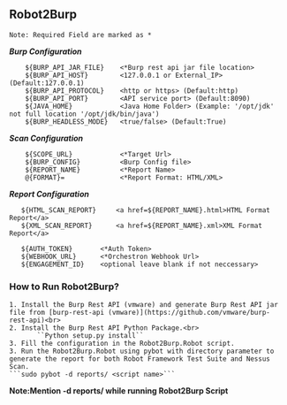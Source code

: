 ## Robot2Burp

``Note: Required Field are marked as *``

***Burp Configuration***

```
    ${BURP_API_JAR_FILE}    <*Burp rest api jar file location>
    ${BURP_API_HOST}        <127.0.0.1 or External_IP> (Default:127.0.0.1)
    ${BURP_API_PROTOCOL}    <http or https> (Default:http)
    ${BURP_API_PORT}        <API service port> (Default:8090)
    ${JAVA_HOME}            <Java Home Folder> (Example: '/opt/jdk' not full location '/opt/jdk/bin/java')
    ${BURP_HEADLESS_MODE}   <true/false> (Default:True)
```

***Scan Configuration***

```
    ${SCOPE_URL}            <*Target Url>
    ${BURP_CONFIG}          <Burp Config file>
    ${REPORT_NAME}          <*Report Name>
    @{FORMAT}=              <*Report Format: HTML/XML>
```

***Report  Configuration***
```
   ${HTML_SCAN_REPORT}     <a href=${REPORT_NAME}.html>HTML Format Report</a>
   ${XML_SCAN_REPORT}      <a href=${REPORT_NAME}.xml>XML Format Report</a>
```

```
   ${AUTH_TOKEN}       <*Auth Token>
   ${WEBHOOK_URL}      <*Orchestron Webhook Url>
   ${ENGAGEMENT_ID}    <optional leave blank if not neccessary>
```

### How to Run Robot2Burp?
    
    1. Install the Burp Rest API (vmware) and generate Burp Rest API jar file from [burp-rest-api (vmware)](https://github.com/vmware/burp-rest-api)<br>
    2. Install the Burp Rest API Python Package.<br>
           ``Python setup.py install`` 
    3. Fill the configuration in the Robot2Burp.Robot script.
    3. Run the Robot2Burp.Robot using pybot with directory parameter to generate the report for both Robot Framework Test Suite and Nessus Scan.
    ```sudo pybot -d reports/ <script name>```

   **Note:Mention -d reports/ while  running Robot2Burp Script**





